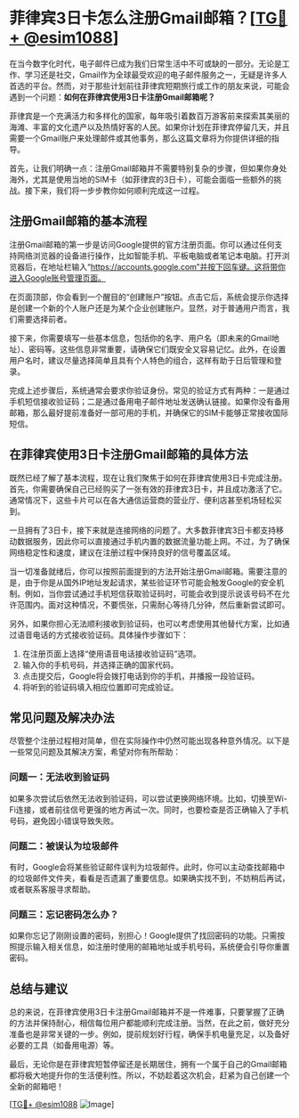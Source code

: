 # 菲律宾3日卡怎么注册Gmail邮箱？[[TG💪+ @esim1088](https://t.me/s/esim1088)]

在当今数字化时代，电子邮件已成为我们日常生活中不可或缺的一部分。无论是工作、学习还是社交，Gmail作为全球最受欢迎的电子邮件服务之一，无疑是许多人首选的平台。然而，对于那些计划前往菲律宾短期旅行或工作的朋友来说，可能会遇到一个问题：**如何在菲律宾使用3日卡注册Gmail邮箱呢？**

菲律宾是一个充满活力和多样化的国家，每年吸引着数百万游客前来探索其美丽的海滩、丰富的文化遗产以及热情好客的人民。如果你计划在菲律宾停留几天，并且需要一个Gmail账户来处理邮件或其他事务，那么这篇文章将为你提供详细的指导。

首先，让我们明确一点：注册Gmail邮箱并不需要特别复杂的步骤，但如果你身处海外，尤其是使用当地的SIM卡（如菲律宾的3日卡），可能会面临一些额外的挑战。接下来，我们将一步步教你如何顺利完成这一过程。

## 注册Gmail邮箱的基本流程

注册Gmail邮箱的第一步是访问Google提供的官方注册页面。你可以通过任何支持网络浏览器的设备进行操作，比如智能手机、平板电脑或者笔记本电脑。打开浏览器后，在地址栏输入“https://accounts.google.com”并按下回车键。这将带你进入Google账号管理页面。

在页面顶部，你会看到一个醒目的“创建账户”按钮。点击它后，系统会提示你选择是创建一个新的个人账户还是为某个企业创建账户。显然，对于普通用户而言，我们需要选择前者。

接下来，你需要填写一些基本信息，包括你的名字、用户名（即未来的Gmail地址）、密码等。这些信息非常重要，请确保它们既安全又容易记忆。此外，在设置用户名时，建议尽量选择简单且具有个人特色的组合，这样有助于日后管理和登录。

完成上述步骤后，系统通常会要求你验证身份。常见的验证方式有两种：一是通过手机短信接收验证码；二是通过备用电子邮件地址发送确认链接。如果你没有备用邮箱，那么最好提前准备好一部可用的手机，并确保它的SIM卡能够正常接收国际短信。

## 在菲律宾使用3日卡注册Gmail邮箱的具体方法

既然已经了解了基本流程，现在让我们聚焦于如何在菲律宾使用3日卡完成注册。首先，你需要确保自己已经购买了一张有效的菲律宾3日卡，并且成功激活了它。通常情况下，这些卡片可以在各大通信运营商的营业厅、便利店甚至机场轻松买到。

一旦拥有了3日卡，接下来就是连接网络的问题了。大多数菲律宾3日卡都支持移动数据服务，因此你可以直接通过手机内置的数据流量功能上网。不过，为了确保网络稳定性和速度，建议在注册过程中保持良好的信号覆盖区域。

当一切准备就绪后，你可以按照前面提到的方法开始注册Gmail邮箱。需要注意的是，由于你是从国外IP地址发起请求，某些验证环节可能会触发Google的安全机制。例如，当你尝试通过手机短信获取验证码时，可能会收到提示说该号码不在允许范围内。面对这种情况，不要慌张，只需耐心等待几分钟，然后重新尝试即可。

另外，如果你担心无法顺利接收到验证码，也可以考虑使用其他替代方案，比如通过语音电话的方式接收验证码。具体操作步骤如下：

1. 在注册页面上选择“使用语音电话接收验证码”选项。
2. 输入你的手机号码，并选择正确的国家代码。
3. 点击提交后，Google将会拨打电话到你的手机，并播报一段验证码。
4. 将听到的验证码填入相应位置即可完成验证。

## 常见问题及解决办法

尽管整个注册过程相对简单，但在实际操作中仍然可能出现各种意外情况。以下是一些常见问题及其解决方案，希望对你有所帮助：

### 问题一：无法收到验证码
如果多次尝试后依然无法收到验证码，可以尝试更换网络环境。比如，切换至Wi-Fi连接，或者前往信号更强的地方再试一次。同时，也要检查是否正确输入了手机号码，避免因小错误导致失败。

### 问题二：被误认为垃圾邮件
有时，Google会将某些验证邮件误判为垃圾邮件。此时，你可以主动查找邮箱中的垃圾邮件文件夹，看看是否遗漏了重要信息。如果确实找不到，不妨稍后再试，或者联系客服寻求帮助。

### 问题三：忘记密码怎么办？
如果你忘记了刚刚设置的密码，别担心！Google提供了找回密码的功能。只需按照提示输入相关信息，如注册时使用的邮箱地址或手机号码，系统便会引导你重置密码。

## 总结与建议

总的来说，在菲律宾使用3日卡注册Gmail邮箱并不是一件难事，只要掌握了正确的方法并保持耐心，相信每位用户都能顺利完成注册。当然，在此之前，做好充分准备也是非常关键的一步。例如，提前规划好行程，确保手机电量充足，以及备好必要的工具（如备用电源）等。

最后，无论你是在菲律宾短暂停留还是长期居住，拥有一个属于自己的Gmail邮箱都将极大地提升你的生活便利性。所以，不妨趁着这次机会，赶紧为自己创建一个全新的邮箱吧！

[[TG💪+ @esim1088](https://t.me/s/esim1088) ![Image](https://i.postimg.cc/4NQfJmqS/Snipaste-2025-05-13-00-14-12.png)]